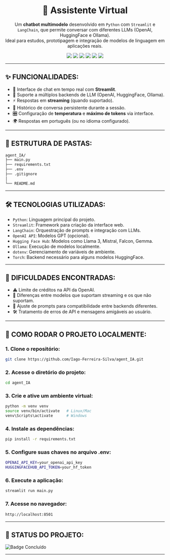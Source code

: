 <h1 align="center">🤖 Assistente Virtual</h1>

<p align="center">
  Um <strong>chatbot multimodelo</strong> desenvolvido em <code>Python</code> com <code>Streamlit</code> e <code>LangChain</code>, que permite conversar com diferentes LLMs (OpenAI, HuggingFace e Ollama).<br/>
  Ideal para estudos, prototipagem e integração de modelos de linguagem em aplicações reais.
</p>

<p align="center">
  <img src="https://img.shields.io/badge/Python-3776AB?style=for-the-badge&logo=python&logoColor=white"/>
  <img src="https://img.shields.io/badge/Streamlit-FF4B4B?style=for-the-badge&logo=streamlit&logoColor=white"/>
  <img src="https://img.shields.io/badge/LangChain-1C3C3C?style=for-the-badge&logo=chainlink&logoColor=white"/>
  <img src="https://img.shields.io/badge/OpenAI-412991?style=for-the-badge&logo=openai&logoColor=white"/>
  <img src="https://img.shields.io/badge/HuggingFace-FCC624?style=for-the-badge&logo=huggingface&logoColor=black"/>
  <img src="https://img.shields.io/badge/Ollama-000000?style=for-the-badge&logo=ollama&logoColor=white"/>
</p>

***

## ✨ FUNCIONALIDADES:

- 💬 Interface de chat em tempo real com **Streamlit**.  
- 🔄 Suporte a múltiplos backends de LLM (OpenAI, HuggingFace, Ollama).  
- ⚡ Respostas em **streaming** (quando suportado).  
- 📝 Histórico de conversa persistente durante a sessão.  
- 🎛️ Configuração de **temperatura** e **máximo de tokens** via interface.  
- 🌍 Respostas em português (ou no idioma configurado).  

***

## 📁 ESTRUTURA DE PASTAS:

```bash
agent_IA/
├── main.py
├── requirements.txt
├── .env
├── .gitignore
│
└── README.md

```

***

## 🛠️ TECNOLOGIAS UTILIZADAS:

- `Python`: Linguagem principal do projeto.
- `Streamlit`: Framework para criação da interface web.
- `LangChain`: Orquestração de prompts e integração com LLMs.
- `OpenAI API`: Modelos GPT (opcional).
- `Hugging Face Hub`: Modelos como Llama 3, Mistral, Falcon, Gemma.
- `Ollama`: Execução de modelos localmente.
- `dotenv`: Gerenciamento de variáveis de ambiente.
- `Torch`: Backend necessário para alguns modelos HuggingFace.

***

## 🚧 DIFICULDADES ENCONTRADAS:

- ⚠️ Limite de créditos na API da OpenAI.
- 🔄 Diferenças entre modelos que suportam streaming e os que não suportam.
- 🧩 Ajuste de prompts para compatibilidade entre backends diferentes.
- 🛠️ Tratamento de erros de API e mensagens amigáveis ao usuário.

***

## 🚀 COMO RODAR O PROJETO LOCALMENTE:

### 1. Clone o repositório:

```bash
git clone https://github.com/Iago-Ferreira-Silva/agent_IA.git
```
### 2. Acesse o diretório do projeto:

```bash
cd agent_IA
```
### 3. Crie e ative um ambiente virtual:

```bash
python -m venv venv
source venv/bin/activate   # Linux/Mac
venv\Scripts\activate      # Windows
```

### 4. Instale as dependências:

```bash
pip install -r requirements.txt
```
### 5. Configure suas chaves no arquivo .env:

```bash
OPENAI_API_KEY=your_openai_api_key
HUGGINGFACEHUB_API_TOKEN=your_hf_token
```

### 6. Execute a aplicação:

```bash
streamlit run main.py
```

### 7. Acesse no navegador:

```bash
http://localhost:8501
```

***

## 📌 STATUS DO PROJETO:
![Badge Concluído](https://img.shields.io/static/v1?label=STATUS&message=CONCLU%C3%8DDO&color=brightgreen&style=for-the-badge)

***
